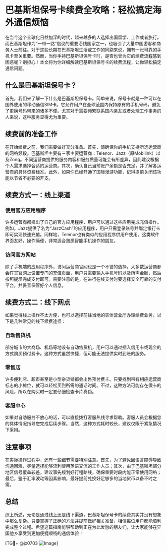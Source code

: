 # 巴基斯坦保号卡续费全攻略：轻松搞定海外通信烦恼

在当今这个全球化日益加深的时代，越来越多的人选择出国留学、工作或者旅行。而巴基斯坦作为“一带一路”倡议的重要沿线国家之一，也吸引了大量中国游客和商务人士前往。对于这些长期在巴基斯坦生活或工作的同胞来说，拥有一张可靠的手机卡至关重要。然而，当你手持巴基斯坦保号卡时，是否也曾为它的续费流程感到困惑呢？别担心！本文将为你详细解读巴基斯坦保号卡的续费流程，让你轻松搞定通信问题。

## 什么是巴基斯坦保号卡？

首先，我们来了解一下什么是巴基斯坦保号卡。简单来说，保号卡就是一种可以在国外使用的移动通信SIM卡。它允许用户在全球范围内保持原有的手机号码，避免了更换号码带来的诸多不便。尤其对于需要频繁联系国内亲友或者处理工作事务的人来说，这种服务显得尤为重要。

## 续费前的准备工作

在开始续费之前，我们需要做好充分准备。首先，请确保你的手机支持所选运营商的网络频段。巴基斯坦主要有三家主要运营商：Telenor、Jazz（原Mobilink）以及Zong。不同运营商提供的服务内容和服务质量可能会有所差异，因此建议根据个人需求选择合适的运营商。其次，确认自己当前账户余额是否充足，并了解各运营商的具体资费标准。此外，如果你已经开通了国际漫游功能，记得提前关闭该功能以节省不必要的开支。

## 续费方式一：线上渠道

### 使用官方应用程序
许多运营商都推出了自己的官方应用程序，用户可以通过这些应用完成充值操作。例如，Jazz提供了名为“JazzCash”的应用程序，用户只需登录账号并绑定银行卡即可实现快速充值。同样地，Telenor也有类似的应用程序供用户使用。这类软件界面友好，操作简便，非常适合熟悉智能手机操作的朋友。

### 访问官方网站
除了手机端的应用程序外，访问运营商官网也是一个不错的选择。大多数运营商都会在其官网上设置专门的充值页面，用户只需要输入手机号码以及所需金额，然后按照提示完成支付即可。需要注意的是，在进行在线支付时要选择安全可靠的支付平台，并妥善保管好个人信息。

## 续费方式二：线下网点

如果觉得线上操作不太方便，也可以选择前往当地的实体营业厅办理续费业务。以下是几种常见的线下续费途径：

### 自动售货机
部分城市的大商场、机场等地设有自动售货机，用户可以通过插入信用卡或现金的方式购买预付费卡。这种方式虽然快捷，但可能无法提供实时到账的服务。

### 零售店
许多便利店、超市甚至是小型杂货铺都会出售预付费卡。只要找到带有相应运营商标志的小摊位，就可以轻松买到所需的通话时间。不过，这种方法可能存在假卡的风险，所以在购买时一定要仔细检查卡片真伪。

### 客服中心
如果对自助服务不放心的话，可以直接拨打客服热线寻求帮助。客服人员会根据您的具体情况指导您完成后续步骤。当然，这种方式耗时较长，建议仅限于紧急情况下采用。

## 注意事项

在实际操作过程中，还有一些细节需要特别注意。首先，为了避免因语言障碍导致沟通困难，尽量选择能够流利使用英语交流的工作人员；其次，由于巴基斯坦部分地区信号覆盖较差，建议事先规划好行程路线，确保重要时段内能正常使用网络；最后，鉴于汇率波动等因素影响，最好提前兑换好足够多的当地货币以备不时之需。

## 总结

综上所述，无论是通过线上还是线下渠道，巴基斯坦保号卡的续费其实并没有想象中那么复杂。只要掌握了正确的方法并提前做好相关准备，相信每位用户都能顺利完成整个过程。希望这篇指南能够帮助到正在为此发愁的朋友们，让大家能够在异国他乡享受到更加便捷顺畅的通信体验！

[TG💪+ @jx0703 ![Image](https://github.com/user-attachments/assets/dbca1d08-cadb-493c-b0ec-ad6f7a83f270)]